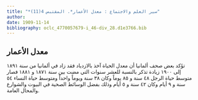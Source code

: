 ```yaml
---
title: "*سير العلم والاجتماع : معدل الأعمار*. المقتبس 4(11)"
author: 
date: 1909-11-14
bibliography: oclc_4770057679-i_46-div_28.d1e3766.bib
---
```




##  معدل الأعمار 


 تؤَكد بعض صحف ألمانيا أن معدل الحياة آخذ بالازدياد فقد زاد في ألمانيا من سنة  ١٨٩١  إلى  ١٩٠٠  زيادة تذكر بالنسبة للعشر سنوات التي مضت بين سنة   ١٨٧١  و  ١٨٨١  فصار متوسط حياة الرجل  ٤٨  سنة و  ٨٥  يوماً وكان  ٣٨  سنة ويوماً واحداً ومتوسط حياة النساء  ٥٤  سنة و  ٩  أيام وكان  ٤٢  سنة و  ٥  أيام وذلك بفضل الوسائط الصحية في البيوت والشوارع والمحال العامة. 

